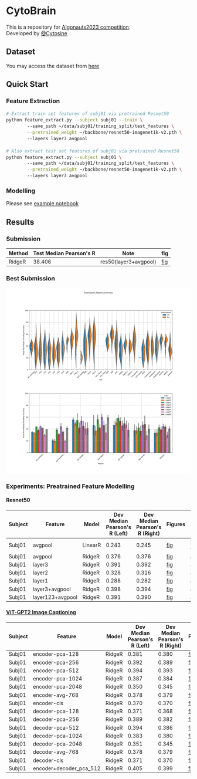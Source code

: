 # CytoBrain

This is a repository for [Algonauts2023 competition](http://algonauts.csail.mit.edu).  
Developed by [@Cytosine](https://github.com/Catosine)

## Dataset
You may access the dataset from [here](https://naturalscenesdataset.org)

## Quick Start
### Feature Extraction
```Bash
# Extract train set features of subj01 via pretrained Resnet50
python feature_extract.py --subject subj01 --train \ 
        --save_path ~/data/subj01/training_split/test_features \
        --pretrained_weight ~/backbone/resnet50-imagenet1k-v2.pth \ 
        --layers layer3 avgpool

# Also extract test set features of subj01 via pretrained Resnet50
python feature_extract.py --subject subj01 \ 
        --save_path ~/data/subj01/training_split/test_features \
        --pretrained_weight ~/backbone/resnet50-imagenet1k-v2.pth \ 
        --layers layer3 avgpool
```
### Modelling
Please see [example notebook](example.ipynb)

## Results
### Submission
| Method | Test Median Pearson's R | Note                  | fig |  
| ------ | ----------------------- | --------------------- | --- | 
| RidgeR | 38.406                  | res50(layer3+avgpool) | [fig](./img/Submission_Report_Summary.svg) |  

### Best Submission
![fig](./img/Submission_Report_Summary.svg)

### Experiments: Preatrained Feature Modelling
#### Resnet50
| Subject | Feature          | Model   | Dev Median Pearson's R (Left) | Dev Median Pearson's R (Right) | Figures                                           | Note     |  
| ------  | ---------------- | ------- | ----------------------------- | ------------------------------ | ------------------------------------------------- | -------- |  
| Subj01  | avgpool | LinearR | 0.243                         | 0.245                          | [fig](./img/resnet/linear_regression_baseline/histogram_pearson_20230308144134.png) | baseline/random crop 256 |
| Subj01  | avgpool | RidgeR  | 0.376                         | 0.376                          | [fig](./img/resnet/ridge_resnet50_full_img_alpha_2e4/histogram_pearson_20230309171821.png) | alpha=2e4 |
| Subj01  | layer3  | RidgeR  | 0.391                         | 0.392                          | [fig](./img/resnet/ridge_resnet50_layer3_full_img_alpha_1e3/histogram_pearson_20230314103838.png) | alpha=1e3/avgpool |
| Subj01  | layer2  | RidgeR  | 0.328                         | 0.316                          | [fig](./img/resnet/ridge_resnet50_layer2_full_img_alpha_1e2/histogram_pearson_20230314105409.png) | alpha=1e2/avgpool |
| Subj01  | layer1  | RidgeR  | 0.288                         | 0.282                          | [fig](./img/resnet/ridge_resnet50_layer1_full_img_alpha_1e1/histogram_pearson_20230314110252.png) | alpha=1e1/avgpool |
| Subj01  | layer3+avgpool | RidgeR  | 0.398                         | 0.394                          | [fig](./img/resnet/ridge_resnet50_layer3%2Bavgpool_full_img_alpha_1e4/histogram_pearson_20230314144609.png) | alpha=1e4 |
| Subj01  | layer123+avgpool | RidgeR  | 0.391                         | 0.390                          | [fig](./img/resnet/ridge_resnet50_layer1234_img_alpha_1e3/histogram_pearson_20230314152330.png) | alpha=1e3 |

#### [ViT-GPT2 Image Captioning]((https://huggingface.co/nlpconnect/vit-gpt2-image-captioning))
| Subject | Feature          | Model   | Dev Median Pearson's R (Left) | Dev Median Pearson's R (Right) | Figures                                           | Note     |  
| ------  | ---------------- | ------- | ----------------------------- | ------------------------------ | ------------------------------------------------- | -------- |  
| Subj01  | encoder-pca-128 | RidgeR  | 0.381                         | 0.380                          | [fig](./img/ridge_vit-gpt2-image-captioning_encoder_128_alpha_1/histogram_pearson_20230403175416.png) | alpha=1 |
| Subj01  | encoder-pca-256 | RidgeR  | 0.392                         | 0.389                          | [fig](./img/ridge_vit-gpt2-image-captioning_encoder_256_alpha_1/histogram_pearson_20230403182146.png) | alpha=1 |
| Subj01  | encoder-pca-512 | RidgeR  | 0.394                         | 0.393                          | [fig](./img/ridge_vit-gpt2-image-captioning_encoder_512_alpha_1/histogram_pearson_20230403181928.png) | alpha=1 |
| Subj01  | encoder-pca-1024 | RidgeR  | 0.387                         | 0.384                          | [fig](./img/ridge_vit-gpt2-image-captioning_encoder_1024_alpha_1/histogram_pearson_20230403181126.png) | alpha=1 |
| Subj01  | encoder-pca-2048 | RidgeR  | 0.350                         | 0.345                          | [fig](./img/ridge_vit-gpt2-image-captioning_encoder_alpha_1e4/histogram_pearson_20230403153120.png) | alpha=1e4 |
| Subj01  | encoder-avg-768 | RidgeR  | 0.378                         | 0.379                          | [fig](./img/ridge_vit-gpt2-image-captioning_encoder_768_alpha_1e4/histogram_pearson_20230404154228.png) | alpha=1e4 |
| Subj01  | encoder-cls | RidgeR  | 0.370                         | 0.370                          | [fig](./img/ridge_vit-gpt2-image-captioning_encoder_cls_alpha_1e4/histogram_pearson_20230404162304.png) | alpha=1e4 |
| Subj01  | decoder-pca-128 | RidgeR  | 0.371                         | 0.368                          | [fig](./img/ridge_vit-gpt2-image-captioning_decoder_pca_128_alpha_5e2/) | alpha=5e2 |
| Subj01  | decoder-pca-256 | RidgeR  | 0.389                         | 0.382                          | [fig](./img/ridge_vit-gpt2-image-captioning_decoder_pca_256_alpha_1e3/histogram_pearson_20230407150812.png) | alpha=1e3 |
| Subj01  | decoder-pca-512 | RidgeR  | 0.394                         | 0.386                          | [fig](./img/ridge_vit-gpt2-image-captioning_decoder_pca_512_alpha_5e3/histogram_pearson_20230407145836.png) | alpha=5e3 |
| Subj01  | decoder-pca-1024 | RidgeR  | 0.383                         | 0.380                          | [fig](./img/ridge_vit-gpt2-image-captioning_decoder_pca_1024_alpha_1e4/histogram_pearson_20230407144705.png) | alpha=1e4 |
| Subj01  | decoder-pca-2048 | RidgeR  | 0.351                         | 0.345                          | [fig](./img/ridge_vit-gpt2-image-captioning_decoder_pca_2048_alpha_2e4/histogram_pearson_20230407143730.png) | alpha=2e4 |
| Subj01  | decoder-avg-768 | RidgeR  | 0.378                         | 0.379                          | [fig](./img/ridge_vit-gpt2-image-captioning_decoder_avg_768_alpha_1e4/histogram_pearson_20230407152340.png) | alpha=1e4 |
| Subj01  | decoder-cls | RidgeR  | 0.371                         | 0.370                          | [fig](./img/ridge_vit-gpt2-image-captioning_decoder_cls_alpha_1e4/histogram_pearson_20230407152957.png) | alpha=1e4 |
| Subj01  | encoder+decoder_pca_512 | RidgeR  | 0.405                         | 0.399                          | [fig](./img/ridge_vit-gpt2-image-captioning_encoder_pca_512%2Bdecoder_pca_512_alpha_1e6/histogram_pearson_20230407154405.png) | alpha=1e6 |
